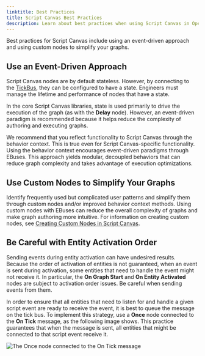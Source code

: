 ```yaml
---
linktitle: Best Practices
title: Script Canvas Best Practices
description: Learn about best practices when using Script Canvas in Open 3D Engine.
---
```


Best practices for Script Canvas include using an event-driven approach and using custom nodes to simplify your graphs.

## Use an Event-Driven Approach 

Script Canvas nodes are by default stateless. However, by connecting to the [TickBus](/docs/user-guide/engine/ebus/tick.md), they can be configured to have a state. Engineers must manage the lifetime and performance of nodes that have a state.

In the core Script Canvas libraries, state is used primarily to drive the execution of the graph (as with the **Delay** node). However, an event-driven paradigm is recommended because it helps reduce the complexity of authoring and executing graphs.

We recommend that you reflect functionality to Script Canvas through the behavior context. This is true even for Script Canvas-specific functionality. Using the behavior context encourages event-driven paradigms through EBuses. This approach yields modular, decoupled behaviors that can reduce graph complexity and takes advantage of execution optimizations.

## Use Custom Nodes to Simplify Your Graphs 

Identify frequently used but complicated user patterns and simplify them through custom nodes and/or improved behavior context methods. Using custom nodes with EBuses can reduce the overall complexity of graphs and make graph authoring more intuitive. For information on creating custom nodes, see [Creating Custom Nodes in Script Canvas](/docs/user-guide/scripting/script-canvas/development/).

## Be Careful with Entity Activation Order 

Sending events during entity activation can have undesired results. Because the order of activation of entities is not guaranteed, when an event is sent during activation, some entities that need to handle the event might not receive it. In particular, the **On Graph Start** and **On Entity Activated** nodes are subject to activation order issues. Be careful when sending events from them.

In order to ensure that all entities that need to listen for and handle a given script event are ready to receive the event, it is best to queue the message on the tick bus. To implement this strategy, use a **Once** node connected to the **On Tick** message, as the following image shows. This practice guarantees that when the message is sent, all entities that might be connected to that script event receive it.

![The Once node connected to the On Tick message](/images/user-guide/scripting/script-canvas/script-canvas-best-practices-activation-order.png)
